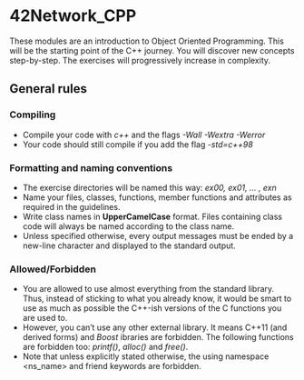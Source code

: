 # 42Network_CPP
These modules are an introduction to Object Oriented Programming. This will be the starting point of the C++ journey. You will discover new concepts step-by-step. The exercises will progressively increase in complexity.

## General rules
### Compiling
- Compile your code with *c++* and the flags *-Wall -Wextra -Werror*
- Your code should still compile if you add the flag *-std=c++98*

### Formatting and naming conventions
-	The exercise directories will be named this way: *ex00, ex01, ... , exn*
-	Name your files, classes, functions, member functions and attributes as required in the guidelines.
-	Write class names in **UpperCamelCase** format. Files containing class code will always be named according to the class name.
-	Unless specified otherwise, every output messages must be ended by a new-line character and displayed to the standard output.

### Allowed/Forbidden
-	You are allowed to use almost everything from the standard library. Thus, instead of sticking to what you already know, it would be smart to use as much as possible the C++-ish versions of the C functions you are used to.
-	However, you can’t use any other external library. It means C++11 (and derived forms) and *Boost* ibraries are forbidden. The following functions are forbidden too: *printf()*, *alloc()* and *free()*.
-	Note that unless explicitly stated otherwise, the using namespace <ns_name> and friend keywords are forbidden. 
